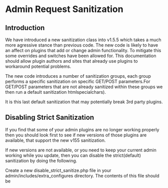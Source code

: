 # Admin Request Sanitization

## Introduction 

We have introduced a new sanitization class into v1.5.5 which takes a much more agressive stance than previous code. 
The new code is likely to have an affect on plugins that add or change admin functionality.
To mitigate this some overrides and switches have been allowed for. This documentation should allow plugin authors and 
sites that already use plugins to workaround potential problems.

The new code introduces a number of sanitization groups, each group performs a specific sanitization on specific GET/POST 
parameters.For GET/POST parameters that are not already sanitized within these groups we then run a default sanitization 
htmlspecialchars).

It is this last default sanitization that may potentially break 3rd party plugins.

## Disabling Strict Sanitization

If you find that some of your admin plugins are no longer working properly then you should look first to see if new 
versions of those plugins are available, that support the new v155 sanitization. 

If new versions are not available, or you need to keep your current admin working while you update, then you can disable
the strict(default) sanitization by doing the following.

Create a new disable_strict_sanitize.php file in your admin/includes/extra_configures directory.
The contents of this file should be 

<?php
define('DO_STRICT_SANITIZATION', false);


## For Developers. How to use the sanitization in plugins.

If you are a developer who wants to update their curerent code, or you are developing a new plugin, here are some tips to
keep your plugin compatible with v1.5.5 code.


### Parameter naming

### Default Sanitization Groups

### Custom Sanitizers 


